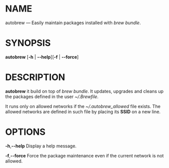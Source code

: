 # NAME

autobrew — Easily maintain packages installed with _brew bundle_.

# SYNOPSIS

**autobrew** [**-h** | **--help**][**-f** | **--force**]

# DESCRIPTION

**autobrew** it build on top of _brew bundle_. It updates, upgrades and cleans
up the packages defined in the user _~/.Brewfile_.

It runs only on allowed networks if the _~/.autobrew_allowed_ file exists. The
allowed networks are defined in such file by placing its **SSID** on a new line.

# OPTIONS

**-h**,**--help** Display a help message.

**-f**,**--force** Force the package maintenance even if the current network is
not allowed.
